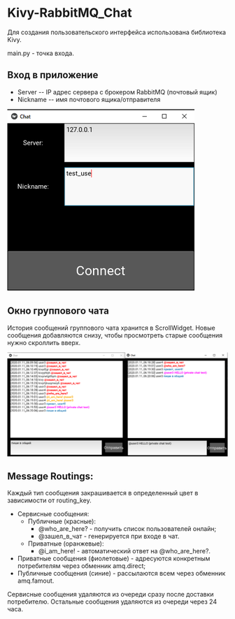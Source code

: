 # Kivy-RabbitMQ_Chat
Для создания пользовательского интерфейса использована библиотека Kivy.

main.py - точка входа.
## Вход в приложение
  - Server -- IP адрес сервера с брокером RabbitMQ (почтовый ящик)
  - Nickname -- имя почтового ящика/отправителя 
  
![alt text](Screenshots/login2.png "Окно входа")

## Окно группового чата
История сообщений группового чата хранится в ScrollWidget. Новые сообщения добавляются снизу, чтобы просмотреть старые сообщения нужно скроллить вверх.
  
![alt text](Screenshots/Test_chat2.png "Окно группового чата")

## Message Routings:
Каждый тип сообщения закрашивается в определенный цвет в зависимости от routing_key.
  - Сервисные сообщения:
    - Публичные (красные):
      - @who_are_here? - получить список пользователей онлайн;
      - @зашел_в_чат - генерируется при входе в чат.
    - Приватные (оранжевые):
      - @i_am_here! - автоматический ответ на @who_are_here?.
  - Приватные сообщения (фиолетовые) - адресуются конкретным потребителям через обменник amq.direct;
  - Публичные сообщения (синие) - рассылаются всем через обменник amq.famout.
  
Сервисные сообщения удаляются из очереди сразу после доставки потребителю. Остальные сообщения удаляются из очереди через 24 часа.
